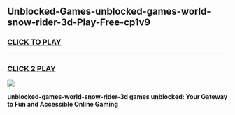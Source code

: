 
## Unblocked-Games-unblocked-games-world-snow-rider-3d-Play-Free-cp1v9
<h3>
<a href="https://premium76.site?title=unblocked-games-world-snow-rider-3d&ref=09A">CLICK TO PLAY</a></h3>
<hr>

<h3>
<a href="https://premium76.site?title=unblocked-games-world-snow-rider-3d&ref=09A">CLICK 2 PLAY</a>
  
</h3>

<a href="https://premium76.site?title=unblocked-games-world-snow-rider-3d&ref=09A"><img src="https://clearcache.store/games.png"></a>


**unblocked-games-world-snow-rider-3d games unblocked: Your Gateway to Fun and Accessible Online Gaming**
